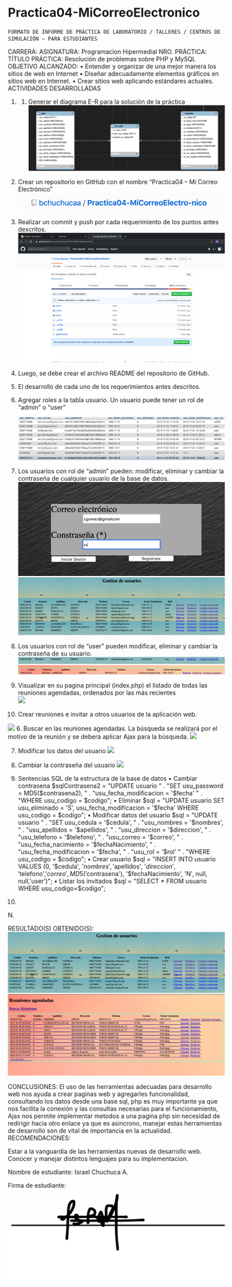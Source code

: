 # Practica04-MiCorreoElectronico


 	FORMATO DE INFORME DE PRÁCTICA DE LABORATORIO / TALLERES / CENTROS DE SIMULACIÓN – PARA ESTUDIANTES

CARRERA:	ASIGNATURA: Programacion Hipermedial
NRO. PRÁCTICA:		TÍTULO PRÁCTICA: Resolución de problemas sobre PHP y MySQL 
OBJETIVO ALCANZADO:
•	Entender y organizar de una mejor manera los sitios de web en Internet 
•	Diseñar adecuadamente elementos gráficos en sitios web en Internet. 
•	Crear sitios web aplicando estándares actuales. 
ACTIVIDADES DESARROLLADAS
1. 1. Generar el diagrama E-R para la solución de la práctica  
  ![](images/1.png)
2. Crear un repositorio en GitHub con el nombre “Practica04 – Mi Correo Electrónico”  
![](images/2.png)
3. Realizar un commit y push por cada requerimiento de los puntos antes descritos. 
 ![](images/3.png)
4. Luego, se debe crear el archivo README del repositorio de GitHub. 

5. El desarrollo de cada uno de los requerimientos antes descritos. 
1.	Agregar roles a la tabla usuario. Un usuario puede tener un rol de “admin” o “user”  
![](images/5.png)
2.	Los usuarios con rol de “admin” pueden: modificar, eliminar y cambiar la contraseña de cualquier usuario de la base de datos.  
 ![](images/6.png)
 ![](images/6,1.png)

3.	Los usuarios con rol de “user” pueden modificar, eliminar y cambiar la contraseña de su usuario. 
 ![](images/7.png)
![](images/8.png)
 
4.	Visualizar en su pagina principal (index.php) el listado de todas las reuniones agendadas, ordenados por las más recientes  
![](images/10.png)
5.	Crear reuniones e invitar a otros usuarios de la aplicación web. 

 ![](images/11.png)
6.	Buscar en las reuniones agendadas. La búsqueda se realizará por el motivo de la 
reunión y se deberá aplicar Ajax para la búsqueda. 
![](images/12.png)
 
7.	Modificar los datos del usuario 
![](images/13.png)
 
8.	Cambiar la contraseña del usuario 
![](images/14.png)
 
9.	Sentencias SQL de la estructura de la base de datos 
•	Cambiar contrasena
$sqlContrasena2 = "UPDATE usuario " .
 "SET usu_password = MD5($contrasena2), " .
 "usu_fecha_modificacion = '$fecha' " .
 "WHERE usu_codigo = $codigo";
•	Eliminar
$sql = "UPDATE usuario SET usu_eliminado = 'S',
 usu_fecha_modificacion = '$fecha' WHERE
usu_codigo = $codigo";
•	Modificar datos del usuario
$sql = "UPDATE usuario " .
 "SET usu_cedula = '$cedula', " .
 "usu_nombres = '$nombres', " .
 "usu_apellidos = '$apellidos', " .
 "usu_direccion = '$direccion', " .
 "usu_telefono = '$telefono', " .
 "usu_correo = '$correo', " .
 "usu_fecha_nacimiento = '$fechaNacimiento', " .
 "usu_fecha_modificacion = '$fecha', " .
  "usu_rol = '$rol' " .
 "WHERE usu_codigo = $codigo";
•	Crear usuario
$sql = "INSERT INTO usuario VALUES (0, '$cedula', '$nombres', '$apellidos', '$direccion', '$telefono','$correo', MD5('$contrasena'), '$fechaNacimiento', 'N', null, null,'user')";
•	Listar los invitados
$sql = "SELECT * FROM usuario WHERE usu_codigo=$codigo";




6.
N.

RESULTADO(S) OBTENIDO(S):
 ![](images/6,1.png)
 ![](images/9.png)
 

CONCLUSIONES: El uso de las herramientas adecuadas para desarrollo web nos ayuda a crear paginas web y agregarles funcionalidad, consultando los datos desde una base sql, php es muy importante ya que nos facilita la conexión y las consultas necesarias para el funcionamiento, Ajax nos permite implementar metodos a una pagina php sin necesidad de redirigir hacia otro enlace ya que es asincrono, manejar estas herramientas de desarrollo son de vital de importancia en la actualidad.
RECOMENDACIONES:

Estar a la vanguardia de las herramientas nuevas de desarrollo web.
Conocer y manejar distintos lenguajes para su implementacion.

Nombre de estudiante: Israel Chuchuca A.

Firma de estudiante: 
![](images/15.png)
